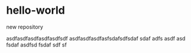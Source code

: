 # hello-world
new repository


asdfasdfasdfasdfasdfsdf
asdfasdfasdfasfsdafsdfsdaf sdaf adfs
 asdf asd fsdaf asdfsd fsdaf sdf sf 
